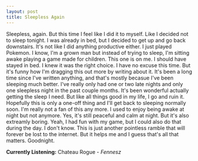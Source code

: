 ```yaml
---
layout: post
title: Sleepless Again
---
```



Sleepless, again. But this time I feel like I did it to myself. Like I decided not to sleep tonight. I was already in bed, but I decided to get up and go back downstairs. It's not like I did anything productive either. I just played Pokemon. I know, I'm a grown man but instead of trying to sleep, I'm sitting awake playing a game made for children. This one is on me. I should have stayed in bed. I knew it was the right choice. I have no excuse this time. But it's funny how I'm dragging this out more by writing about it. It's been a long time since I've written anything, and that's mostly becasue I've been sleeping much better. I've really only had one or two late nights and only one sleepless night in the past couple months. It's been wonderful actually getting the sleep I need. But like all things good in my life, I go and ruin it. Hopefully this is only a one-off thing and I'll get back to sleeping normally soon. I'm really not a fan of this any more. I used to enjoy being awake at night but not anymore. Yes, it's still peaceful and calm at night. But it's also extreamly boring. Yeah, I had fun with my game, but I could also do that during the day. I don't know. This is just another pointless ramble that will forever be lost to the internet. But it helps me and I guess that's all that matters. Goodnight.
	
**Currently Listening:** Chateau Rogue - *Fennesz* 